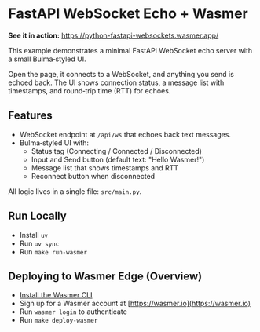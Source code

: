 # FastAPI WebSocket Echo + Wasmer

**See it in action:** https://python-fastapi-websockets.wasmer.app/

This example demonstrates a minimal FastAPI WebSocket echo server with a small Bulma‑styled UI.

Open the page, it connects to a WebSocket, and anything you send is echoed back.
The UI shows connection status, a message list with timestamps, and round‑trip time (RTT) for echoes.

## Features

- WebSocket endpoint at `/api/ws` that echoes back text messages.
- Bulma‑styled UI with:
  - Status tag (Connecting / Connected / Disconnected)
  - Input and Send button (default text: "Hello Wasmer!")
  - Message list that shows timestamps and RTT
  - Reconnect button when disconnected

All logic lives in a single file: `src/main.py`.

## Run Locally


* Install `uv`
* Run `uv sync`
* Run `make run-wasmer`


## Deploying to Wasmer Edge (Overview)

* [Install the Wasmer CLI](https://docs.wasmer.io/install)
* Sign up for a Wasmer account at [https://wasmer.io](https://wasmer.io)
* Run `wasmer login` to authenticate
* Run `make deploy-wasmer`

